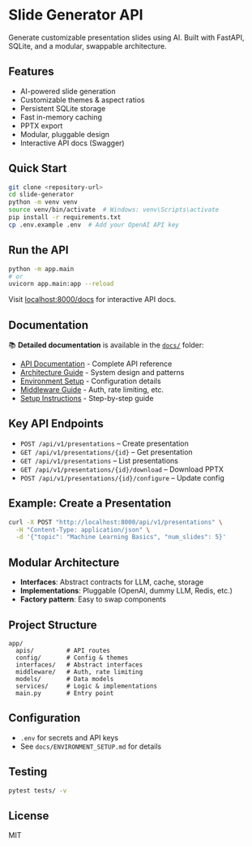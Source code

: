 # Slide Generator API

Generate customizable presentation slides using AI. Built with FastAPI, SQLite, and a modular, swappable architecture.

## Features
- AI-powered slide generation
- Customizable themes & aspect ratios
- Persistent SQLite storage
- Fast in-memory caching
- PPTX export
- Modular, pluggable design
- Interactive API docs (Swagger)

## Quick Start
```bash
git clone <repository-url>
cd slide-generator
python -m venv venv
source venv/bin/activate  # Windows: venv\Scripts\activate
pip install -r requirements.txt
cp .env.example .env  # Add your OpenAI API key
```

## Run the API
```bash
python -m app.main
# or
uvicorn app.main:app --reload
```
Visit [localhost:8000/docs](http://localhost:8000/docs) for interactive API docs.

## Documentation
📚 **Detailed documentation** is available in the [`docs/`](docs/) folder:
- [API Documentation](docs/API_DOCUMENTATION.md) - Complete API reference
- [Architecture Guide](docs/ARCHITECTURE.md) - System design and patterns
- [Environment Setup](docs/ENVIRONMENT_SETUP.md) - Configuration details
- [Middleware Guide](docs/MIDDLEWARE_GUIDE.md) - Auth, rate limiting, etc.
- [Setup Instructions](docs/SETUP_INSTRUCTIONS.md) - Step-by-step guide

## Key API Endpoints
- `POST /api/v1/presentations` – Create presentation
- `GET /api/v1/presentations/{id}` – Get presentation
- `GET /api/v1/presentations` – List presentations
- `GET /api/v1/presentations/{id}/download` – Download PPTX
- `POST /api/v1/presentations/{id}/configure` – Update config

## Example: Create a Presentation
```bash
curl -X POST "http://localhost:8000/api/v1/presentations" \
  -H "Content-Type: application/json" \
  -d '{"topic": "Machine Learning Basics", "num_slides": 5}'
```

## Modular Architecture
- **Interfaces**: Abstract contracts for LLM, cache, storage
- **Implementations**: Pluggable (OpenAI, dummy LLM, Redis, etc.)
- **Factory pattern**: Easy to swap components

## Project Structure
```
app/
  apis/         # API routes
  config/       # Config & themes
  interfaces/   # Abstract interfaces
  middleware/   # Auth, rate limiting
  models/       # Data models
  services/     # Logic & implementations
  main.py       # Entry point
```

## Configuration
- `.env` for secrets and API keys
- See `docs/ENVIRONMENT_SETUP.md` for details

## Testing
```bash
pytest tests/ -v
```

## License
MIT


